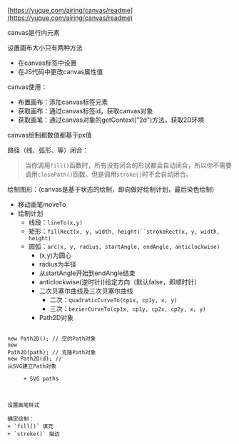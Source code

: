 [https://yuque.com/airing/canvas/readme](https://yuque.com/airing/canvas/readme)

canvas是行内元素

设置画布大小只有两种方法
+ 在canvas标签中设置
+ 在JS代码中更改canvas属性值

canvas使用：
+ 布置画布：添加canvas标签元素
+ 获取画布：通过canvas标签id，获取canvas对象
+ 获取画笔：通过canvas对象的getContext("2d")方法，获取2D环境

canvas绘制都数值都基于px值

路径（线、弧形、等）闭合：
> 当你调用`fill()`函数时，所有没有闭合的形状都会自动闭合，所以你不需要调用`closePath()`函数。但是调用`stroke()`时不会自动闭合。

绘制图形：(canvas是基于状态的绘制，即向做好绘制计划，最后染色绘制)
+ 移动画笔moveTo
+ 绘制计划
   + 线段：`lineTo(x,y)`
   + 矩形：`fillRect(x, y, width, height)``strokeRect(x, y, width, height)`
   + 圆弧：`arc(x, y, radius, startAngle, endAngle, anticlockwise)`
     + (x,y)为圆心
     + radius为半径
     + 从startAngle开始到endAngle结束
     + anticlockwise(逆时针))给定方向（默认false，即顺时针）
     + 二次贝塞尔曲线及三次贝塞尔曲线
       + 二次：`quadraticCurveTo(cp1x, cp1y, x, y)`
       + 三次：`bezierCurveTo(cp1x, cp1y, cp2x, cp2y, x, y)`
     + Path2D对象
     ```
<code>new Path2D();     // 空的Path对象</code><br>
<code>new Path2D(path); // 克隆Path对象</code><br>
<code>new Path2D(d);    // 从SVG建立Path对象</code>
```
     + SVG paths



设置画笔样式

确定绘制：
+ `fill()` 填充
+ `stroke()` 描边
